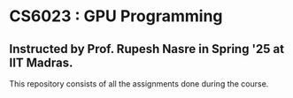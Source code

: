 # CS6023 : GPU Programming

## Instructed by Prof. Rupesh Nasre in Spring '25 at IIT Madras.

This repository consists of all the assignments done during the course.

